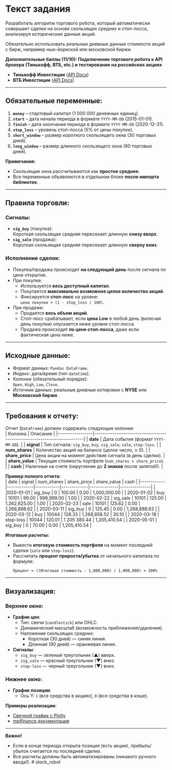 # Текст задания

Разработать алгоритм торгового робота, который автоматически совершает сделки на основе скользящих средних и стоп-лосса, анализируя исторические данные акций.

Обязательно использовать реальные дневные данные стоимости акций с бирж, например нью-йоркской или московской биржи.

**Дополнительные баллы (11/10): Подключение торгового робота к API брокера (Тинькофф, ВТБ, etc.) и тестирование на российских акциях**  

- **Тинькофф Инвестиции** ([API Docs](https://tinkoff.github.io/investAPI/))  
- **ВТБ Инвестиции** ([API Docs](https://www.vtb.ru/o-banke/novosti-i-press-relizy/press-relizy/2023/02/09022023/))  

---

## Обязательные переменные:
1. **`money`** – стартовый капитал (1 000 000 денежных единиц).  
2. **`start`** – дата начала периода в формате `YYYY-MM-DD` (2015-01-01).  
3. **`finish`** – дата окончания периода в формате `YYYY-MM-DD` (2020-12-31).  
4. **`stop_loss`** – уровень стоп-лосса (5% от цены покупки).  
5. **`short_window`** – размер короткого скользящего окна (30 торговых дней).  
6. **`long_window`** – размер длинного скользящего окна (90 торговых дней).  

**Примечания:**  
- Скользящие окна рассчитываются как **простое среднее**.  
- Все переменные объявляются в отдельном блоке **после импорта библиотек**.

---

## Правила торговли:
### Сигналы:
- **`sig_buy`** (покупка):  
  Короткая скользящая средняя пересекает длинную **снизу вверх**.  
- **`sig_sale`** (продажа):  
  Короткая скользящая средняя пересекает длинную **сверху вниз**.  

### Исполнение сделок:
- Покупка/продажа происходит **на следующий день** после сигнала по цене открытия.  
- При покупке:  
  - Используется **весь доступный капитал**.  
  - Покупается **максимально возможное целое количество акций**.  
  - Фиксируется **стоп-лосс** на уровне:  
    `цена покупки × (1 - stop_loss / 100)`.  
- При продаже:  
  - Продается **весь объем акций**.  
  - Стоп-лосс срабатывает, если **цена Low** в любой день (включая день покупки) опускается ниже уровня стоп-лосса.  
  - Продажа происходит **по цене стоп-лосса**, даже если фактическая цена ниже.

---

## Исходные данные:
- Формат данных: `Pandas DataFrame`.  
- Индекс: дата/время (тип `datetime`).  
- Колонки (обязательный порядок):  
  `Open`, `High`, `Low`, `Close`.  
- Источник данных: реальные дневные котировки с **NYSE** или **Московской биржи**.  

---

## Требования к отчету:
Отчет (`DataFrame`) должен содержать следующие колонки:  
| Колонка         | Описание                                                                 |
|-----------------|-------------------------------------------------------------------------|
| **date**        | Дата события (формат `YYYY-MM-DD`).                                    |
| **signal**      | Тип сигнала: `sig_buy`, `buy`, `sig_sale`, `sale`, `stop-loss`.        |
| **num_shares**  | Количество акций на балансе (целое число, ≥ 0).                        |
| **share_price** | Цена акции на момент действия сигнала (в день сделки).                 |
| **share_value** | Текущая стоимость портфеля (`num_shares × share_price`).              |
| **cash**        | Наличные на счете (округление до **2 знаков** после запятой!).         |

**Пример полного отчета:**  
| date       | signal      | num_shares | share_price | share_value  | cash          |
|------------|-------------|------------|-------------|--------------|---------------|
| 2020-01-01 | sig_buy     | 0          | 100.00      | 0.00         | 1,000,000.00  |
| 2020-01-02 | buy         | 10101      | 99.00       | 999,999.00   | 1.00          |
| 2020-02-22 | sig_sale    | 10101      | 125.00      | 1,262,625.00 | 1.00          |
| 2020-02-23 | sale        | 10101      | 125.62      | 0.00         | 1,268,888.62  |
| 2020-03-11 | sig_buy     | 0          | 125.45      | 0.00         | 1,268,888.62  |
| 2020-03-12 | buy         | 10044      | 126.33      | 1,268,858.52 | 30.10         |
| 2020-03-18 | stop-loss   | 10044      | 120.01      | 1 205 380.44 | 1,205,410.54  |
| 2020-05-01 | sig_buy     | 0          | 70.00       | 0.00         | 1,205,410.54  |

**Итоговые расчеты:**  
- Вывести **итоговую стоимость портфеля** на момент последней сделки (`sale` или `stop-loss`).  
- Рассчитать **процент прироста/убытка** от начального капитала по формуле:  
  ```
  Процент = ((Итоговая стоимость - 1,000,000) / 1,000,000) × 100%
  ```

---

## Визуализация:
### Верхнее окно:
- **График цен**:  
  - Тип: свечи (`candlestick`) или OHLC.  
  - Динамический масштаб (возможность приближения/удаления).  
  - Наложение скользящих средних:  
    - Короткая (30 дней) — синяя линия.  
    - Длинная (90 дней) — оранжевая линия.  
- **Сигналы**:  
  - `sig_buy` — зеленый треугольник (▲) вверх.  
  - `sig_sale` — красный треугольник (▼) вниз.  
  - `stop-loss` — черный треугольник (▼) вниз.  

### Нижнее окно:
- **График позиции**:  
  - Ось Y: `1` (все средства в акциях), `0` (все средства в кэше).  

**Примеры реализации**:  
- [Свечной график с Plotly](https://community.plotly.com/t/ohlc-candlestick-graph-with-volume/52341)  
- [mplfinance документация](https://github.com/matplotlib/mplfinance)  

---

**Важно!**  
- Если в конце периода открыта позиция (есть акции), прибыль/убыток считается по последней сделке.  
- Все расчеты должны быть автоматизированы (никакого ручного ввода!).  # stock_robot
